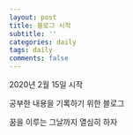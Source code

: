 ```yaml
---
layout: post
title: 블로그 시작
subtitle: ''
categories: daily
tags: daily
comments: false
---
```


2020년 2월 15일 시작

공부한 내용을 기록하기 위한 블로그

꿈을 이루는 그날까지 열심히 하자

